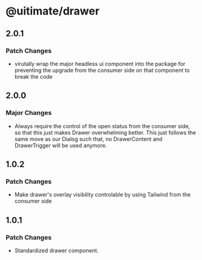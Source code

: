 # @uitimate/drawer

## 2.0.1

### Patch Changes

- virutally wrap the major headless ui component into the package for preventing the upgrade from the consumer side on that component to break the code

## 2.0.0

### Major Changes

- Always require the control of the open status from the consumer side, so that this just makes Drawer overwhelming better.
  This just follows the same move as our Dialog such that, no DrawerContent and DrawerTrigger will be used anymore.

## 1.0.2

### Patch Changes

- Make drawer's overlay visibility controlable by using Tailwind from the consumer side

## 1.0.1

### Patch Changes

- Standardized drawer component.

